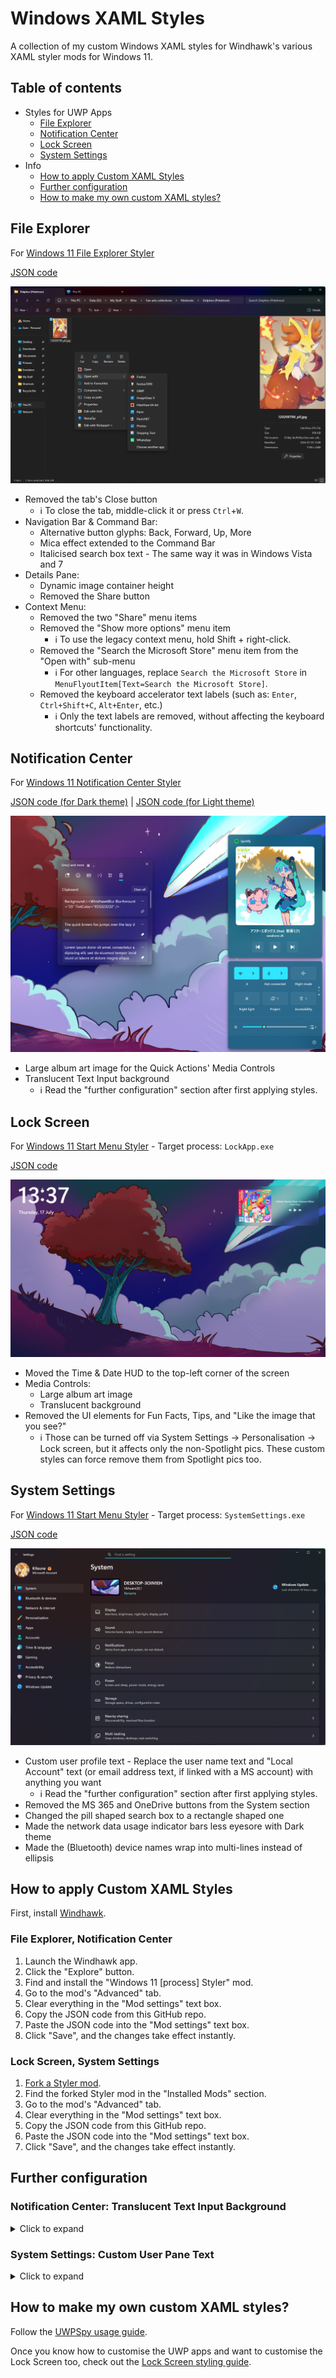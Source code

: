 # Windows XAML Styles
A collection of my custom Windows XAML styles for Windhawk's various XAML styler mods for Windows 11.


## Table of contents
* Styles for UWP Apps
  * [File Explorer](https://github.com/AromaKitsune/Windows-XAML-Styles?tab=readme-ov-file#file-explorer)
  * [Notification Center](https://github.com/AromaKitsune/Windows-XAML-Styles?tab=readme-ov-file#notification-center)
  * [Lock Screen](https://github.com/AromaKitsune/Windows-XAML-Styles?tab=readme-ov-file#lock-screen)
  * [System Settings](https://github.com/AromaKitsune/Windows-XAML-Styles?tab=readme-ov-file#system-settings)
* Info
  * [How to apply Custom XAML Styles](https://github.com/AromaKitsune/Windows-XAML-Styles?tab=readme-ov-file#how-to-apply-custom-xaml-styles)
  * [Further configuration](https://github.com/AromaKitsune/Windows-XAML-Styles?tab=readme-ov-file#further-configuration)
  * [How to make my own custom XAML styles?](https://github.com/AromaKitsune/Windows-XAML-Styles?tab=readme-ov-file#how-to-make-my-own-custom-xaml-styles)


## File Explorer

For [Windows 11 File Explorer Styler](https://windhawk.net/mods/windows-11-file-explorer-styler)

[JSON code](https://github.com/AromaKitsune/Windows-XAML-Styles/blob/main/styles/FileExplorer.json)

![](https://github.com/AromaKitsune/Windows-XAML-Styles/blob/main/screenshots/FileExplorer.png)

* Removed the tab's Close button
  * ℹ️ To close the tab, middle-click it or press `Ctrl`+`W`.
* Navigation Bar & Command Bar:
  * Alternative button glyphs: Back, Forward, Up, More
  * Mica effect extended to the Command Bar
  * Italicised search box text - The same way it was in Windows Vista and 7
* Details Pane:
  * Dynamic image container height
  * Removed the Share button
* Context Menu:
  * Removed the two "Share" menu items
  * Removed the "Show more options" menu item
    * ℹ️ To use the legacy context menu, hold Shift + right-click.
  * Removed the "Search the Microsoft Store" menu item from the "Open with" sub-menu
    * ℹ️ For other languages, replace `Search the Microsoft Store` in `MenuFlyoutItem[Text=Search the Microsoft Store]`.
  * Removed the keyboard accelerator text labels (such as: `Enter`, `Ctrl+Shift+C`, `Alt+Enter`, etc.)
    * ℹ️ Only the text labels are removed, without affecting the keyboard shortcuts' functionality.

## Notification Center

For [Windows 11 Notification Center Styler](https://windhawk.net/mods/windows-11-notification-center-styler)

[JSON code (for Dark theme)](https://github.com/AromaKitsune/Windows-XAML-Styles/blob/main/styles/NotificationCenter-Dark.json)
| [JSON code (for Light theme)](https://github.com/AromaKitsune/Windows-XAML-Styles/blob/main/styles/NotificationCenter-Light.json)

![](https://github.com/AromaKitsune/Windows-XAML-Styles/blob/main/screenshots/MediaControls.png)

* Large album art image for the Quick Actions' Media Controls
* Translucent Text Input background
  * ℹ️ Read the "further configuration" section after first applying styles.

## Lock Screen

For [Windows 11 Start Menu Styler](https://windhawk.net/mods/windows-11-start-menu-styler) - Target process: `LockApp.exe`

[JSON code](https://github.com/AromaKitsune/Windows-XAML-Styles/blob/main/styles/LockScreen.json)

![](https://github.com/AromaKitsune/Windows-XAML-Styles/blob/main/screenshots/LockScreen.png)

* Moved the Time & Date HUD to the top-left corner of the screen
* Media Controls:
  * Large album art image
  * Translucent background
* Removed the UI elements for Fun Facts, Tips, and "Like the image that you see?"
  * ℹ️ Those can be turned off via System Settings → Personalisation → Lock screen, but it affects only the non-Spotlight pics.
    These custom styles can force remove them from Spotlight pics too.

## System Settings

For [Windows 11 Start Menu Styler](https://windhawk.net/mods/windows-11-start-menu-styler) - Target process: `SystemSettings.exe`

[JSON code](https://github.com/AromaKitsune/Windows-XAML-Styles/blob/main/styles/SystemSettings.json)

![](https://github.com/AromaKitsune/Windows-XAML-Styles/blob/main/screenshots/SystemSettings.png)

* Custom user profile text - Replace the user name text and "Local Account" text (or email address text, if linked with a MS account) with anything you want
  * ℹ️ Read the "further configuration" section after first applying styles.
* Removed the MS 365 and OneDrive buttons from the System section
* Changed the pill shaped search box to a rectangle shaped one
* Made the network data usage indicator bars less eyesore with Dark theme
* Made the (Bluetooth) device names wrap into multi-lines instead of ellipsis

## How to apply Custom XAML Styles

First, install [Windhawk](https://windhawk.net/).

### File Explorer, Notification Center

1. Launch the Windhawk app.
2. Click the "Explore" button.
3. Find and install the "Windows 11 [process] Styler" mod.
4. Go to the mod's "Advanced" tab.
5. Clear everything in the "Mod settings" text box.
6. Copy the JSON code from this GitHub repo.
7. Paste the JSON code into the "Mod settings" text box.
8. Click "Save", and the changes take effect instantly.

### Lock Screen, System Settings

1. [Fork a Styler mod](https://github.com/AromaKitsune/Windows-XAML-Styles/blob/main/guides/Forking-Styler-Mod-for-Other-UWP-Apps.md).
2. Find the forked Styler mod in the "Installed Mods" section.
3. Go to the mod's "Advanced" tab.
4. Clear everything in the "Mod settings" text box.
5. Copy the JSON code from this GitHub repo.
6. Paste the JSON code into the "Mod settings" text box.
7. Click "Save", and the changes take effect instantly.


## Further configuration

### Notification Center: Translucent Text Input Background

<details>
  <summary>
    Click to expand
  </summary>
  <ol>
    <li>
      Launch the Windhawk app.
    </li>
    <li>
      Find the "Windows 11 Notification Center Styler" mod.
    </li>
    <li>
      Go to the mod's "Advanced" tab.
    </li>
    <li>
      Add <code>TextInputHost.exe</code> to the custom process inclusion list.
    </li>
    <li>
      Click "Save".
    </li>
    <li>
      Go to System Settings → Personalisation → Text input, and use Dark theme.
    </li>
    <li>
      Restart <code>TextInputHost.exe</code> with Task Manager for changes to take effect.
    </li>
  </ol>
</details>

### System Settings: Custom User Pane Text

<details>
  <summary>
    Click to expand
  </summary>
  <ol>
    <li>
      Launch the Windhawk app.
    </li>
    <li>
      Find the forked Styler mod in the "Installed Mods" section.
    </li>
    <li>
      Go to the mod's "Settings" tab.
    </li>
    <li>
      Uncomment (remove <code>// </code> from) the first two targets: <code>TextBlock#UserName</code> and <code>TextBlock#UserAccount</code>.
    </li>
    <li>
      Edit the text in <code>Text=</code>.
    </li>
    <li>
      Click "Save settings".
    </li>
  </ol>
</details>


## How to make my own custom XAML styles?

Follow the [UWPSpy usage guide](https://github.com/bbmaster123/FWFU/blob/main/uwpspy.md).

Once you know how to customise the UWP apps and want to customise the Lock Screen too, check out the
[Lock Screen styling guide](https://github.com/AromaKitsune/Windows-XAML-Styles/blob/main/guides/Lock-Screen-Styling-Guide.md).
